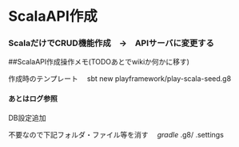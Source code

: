 # ScalaAPI作成
### ScalaだけでCRUD機能作成　→　APIサーバに変更する

##ScalaAPI作成操作メモ(TODOあとでwikiか何かに移す)

作成時のテンプレート
　sbt new playframework/play-scala-seed.g8

#### あとはログ参照

DB設定追加

不要なので下記フォルダ・ファイル等を消す
　*gradle* .g8/ .settings 
